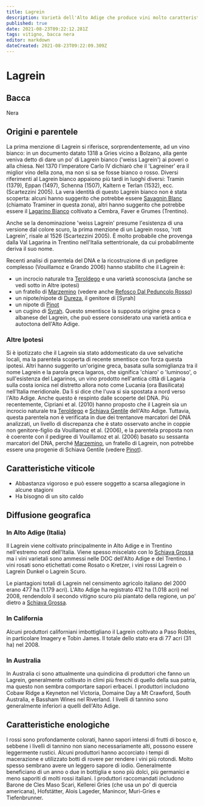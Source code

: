 ```yaml
---
title: Lagrein
description: Varietà dell'Alto Adige che produce vini molto caratteristici, distintamente fruttati ma a volte un po' rustici
published: true
date: 2021-08-23T09:22:12.281Z
tags: vitigno, bacca nera
editor: markdown
dateCreated: 2021-08-23T09:22:09.309Z
---
```


# Lagrein

## Bacca
Nera

## Origini e parentele
La prima menzione di Lagrein si riferisce, sorprendentemente, ad un vino bianco: in un documento datato 1318 a Gries vicino a Bolzano, alla gente veniva detto di dare un po' di Lagrein bianco ('weiss Lagrein') ai poveri o alla chiesa. Nel 1370 l'imperatore Carlo IV dichiarò che il 'Lagreiner' era il miglior vino della zona, ma non si sa se fosse bianco o rosso. Diversi riferimenti al Lagrein bianco appaiono più tardi in luoghi diversi: Tramin (1379), Eppan (1497), Schenna (1507), Kaltern e Terlan (1532), ecc. (Scartezzini 2005). La vera identità di questo Lagrein bianco non è stata scoperta: alcuni hanno suggerito che potrebbe essere [Savagnin Blanc](/vitigni/bacca-bianca/savagning-blanc) (chiamato Traminer in questa zona), altri hanno suggerito che potrebbe essere il [Lagarino Bianco](/vitigni/bacca-bianca/lagarino-bianco) coltivato a Cembra, Faver e Grumes (Trentino).

Anche se la denominazione 'weiss Lagrein' presume l'esistenza di una versione dal colore scuro, la prima menzione di un Lagrein rosso, 'rott Lagrein', risale al 1526 (Scartezzini 2005). È molto probabile che provenga dalla Val Lagarina in Trentino nell'Italia settentrionale, da cui probabilmente deriva il suo nome.

Recenti analisi di parentela del DNA e la ricostruzione di un pedigree complesso (Vouillamoz e Grando 2006) hanno stabilito che il Lagrein è:

- un incrocio naturale tra [Teroldego](/vitigni/bacca-nera/teroldego) e una varietà sconosciuta (anche se vedi sotto in Altre ipotesi)
- un fratello di [Marzemino](/vitigni/Italia/bacca-nera/marzemino) (vedere anche [Refosco Dal Peduncolo Rosso](/vitigni/bacca-nera/refosco-dal-peduncolo-rosso))
- un nipote/nipote di [Dureza](/vitigni/bacca-nera/dureza), il genitore di [Syrah]
- un nipote di [Pinot](/vitigni/Francia/bacca-nera/pinot)
- un cugino di [Syrah](/vitigni/Italia/bacca-nera/syrah).
Questo smentisce la supposta origine greca o albanese del Lagrein, che può essere considerato una varietà antica e autoctona dell'Alto Adige.

### Altre Ipotesi

Si è ipotizzato che il Lagrein sia stato addomesticato da uve selvatiche locali, ma la parentela scoperta di recente smentisce con forza questa ipotesi. Altri hanno suggerito un'origine greca, basata sulla somiglianza tra il nome Lagrein e la parola greca lagaros, che significa 'chiaro' o 'luminoso', o sull'esistenza del Lagarinos, un vino prodotto nell'antica città di Lagaria sulla costa ionica nel distretto allora noto come Lucania (ora Basilicata) nell'Italia meridionale. Da lì si dice che l'uva si sia spostata a nord verso l'Alto Adige. Anche questo è respinto dalle scoperte del DNA. Più recentemente, Cipriani et al. (2010) hanno proposto che il Lagrein sia un incrocio naturale tra [Teroldego](/vitigni/bacca-nera/teroldego) e [Schiava Gentile](/vitigni/Italia/bacca-nera/schiava-gentile) dell'Alto Adige. Tuttavia, questa parentela non è verificata in due dei trentanove marcatori del DNA analizzati, un livello di discrepanza che è stato osservato anche in coppie non genitore-figlio da Vouillamoz et al. (2006), e la parentela proposta non è coerente con il pedigree di Vouillamoz et al. (2006) basato su sessanta marcatori del DNA, perché [Marzemino](/vitigni/Italia/bacca-nera/marzemino), un fratello di Lagrein, non potrebbe essere una progenie di Schiava Gentile (vedere [Pinot](/vitigni/Francia/bacca-nera/pinot)).

## Caratteristiche viticole
- Abbastanza vigoroso e può essere soggetto a scarsa allegagione in alcune stagioni
- Ha bisogno di un sito caldo

## Diffusione geografica

### In Alto Adige (Italia)
Il Lagrein viene coltivato principalmente in Alto Adige e in Trentino nell'estremo nord dell'Italia. Viene spesso miscelato con lo [Schiava Grossa](/vitigni/Italia/bacca-nera/schiava-grossa) ma i vini varietali sono ammessi nelle DOC dell'Alto Adige e del Trentino. I vini rosati sono etichettati come Rosato o Kretzer, i vini rossi Lagrein o Lagrein Dunkel o Lagrein Scuro.

Le piantagioni totali di Lagrein nel censimento agricolo italiano del 2000 erano 477 ha (1.179 acri). L'Alto Adige ha registrato 412 ha (1.018 acri) nel 2008, rendendolo il secondo vitigno scuro più piantato della regione, un po' dietro a [Schiava Grossa](/vitigni/Italia/bacca-nera/schiava-grossa).

### In California

Alcuni produttori californiani imbottigliano il Lagrein coltivato a Paso Robles, in particolare Imagery e Tobin James. Il totale dello stato era di 77 acri (31 ha) nel 2008.

### In Australia

In Australia ci sono attualmente una quindicina di produttori che fanno un Lagrein, generalmente coltivato in climi più freschi di quello della sua patria, ma questo non sembra comportare sapori erbacei. I produttori includono Cobaw Ridge a Keyneton nel Victoria, Domaine Day a Mt Crawford, South Australia, e Bassham Wines nel Riverland. I livelli di tannino sono generalmente inferiori a quelli dell'Alto Adige.

## Caratteristiche enologiche
I rossi sono profondamente colorati, hanno sapori intensi di frutti di bosco e, sebbene i livelli di tannino non siano necessariamente alti, possono essere leggermente rustici. Alcuni produttori hanno accorciato i tempi di macerazione e utilizzato botti di rovere per rendere i vini più rotondi. Molto spesso sembrano avere un leggero sapore di iodio. Generalmente beneficiano di un anno o due in bottiglia e sono più dolci, più germanici e meno saporiti di molti rossi italiani. I produttori raccomandati includono Barone de Cles Maso Scari, Kellerei Gries (che usa un po' di quercia americana), Hofstätter, Alois Lageder, Manincor, Muri-Gries e Tiefenbrunner.